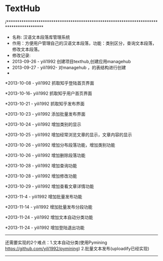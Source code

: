 TextHub
=======

/*****************************************************************************************
 * 名称: 汉语文本段落库管理系统
 * 作用：方便用户管理自己的汉语文本段落，功能：类别区分，查询文本段落，修改文本段落。
 * 修改记录:
 * 2013-09-26 - yili1992  创建项目texthub,创建应用managehub
 * 2013-09-27 - yili1992- 对managehub ，的表结构进行创建
 * 
 *2013-10-08 -  yili1992 抓取知乎登陆首页界面

 *2013-10-16-   yili1992 抓取知乎用户首页界面
 
 *2013-10-21 -  yili1992 抓取知乎发布界面
 
 *2013-10-23 -  yili1992 添加批量发布界面
 
 *2013-10-24 -  yili1992 增加类别的显示
 
 *2013-10-25 -  yili1992 增加经常浏览文章的显示，文章内容的显示
 
 *2013-10-26 -  yili1992 增加分布段落功能，增加类别功能
 
 *2013-10-26 -  yili1992 增加删除段落功能
 
 *2013-10-28 -  yili1992 增加查询功能
 
 *2013-10-28 -  yili1992 增加修改功能
 
 *2013-10-29 -  yili1992 增加查看文章详情功能
 
 *2013-11-4 -  yili1992  增加批量发布功能
 
 *2013-11-14 -  yili1992 增加批量发布分段功能
 
 *2013-11-24 -  yili1992 增加文本自动分类功能
 
 *2013-11-24 -  yili1992 增加登陆退出功能
 
 
 --------------------------------------------------
 还需要实现的2个难点：1.文本自动分类(使用Pymining  https://github.com/yili1992/pymining)
                      2.批量文本发布(uploadify已经实现)
 
 
 
 *******************************************************************************
 
 
 
